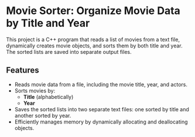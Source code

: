 # Movie Sorter: Organize Movie Data by Title and Year

This project is a C++ program that reads a list of movies from a text file, dynamically creates movie objects, and sorts them by both title and year. The sorted lists are saved into separate output files.

## Features

- Reads movie data from a file, including the movie title, year, and actors.
- Sorts movies by:
  - **Title** (alphabetically)
  - **Year**
- Saves the sorted lists into two separate text files: one sorted by title and another sorted by year.
- Efficiently manages memory by dynamically allocating and deallocating objects.
